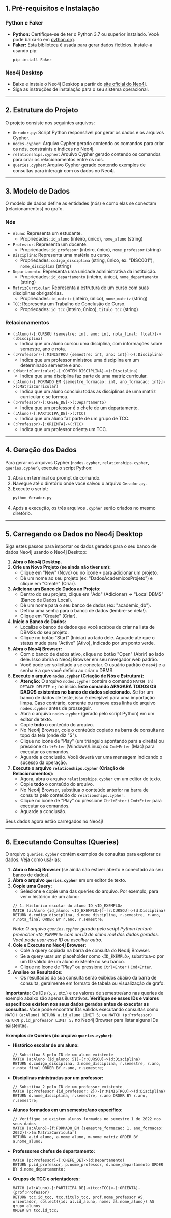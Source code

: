 ## 1. Pré-requisitos e Instalação

### Python e Faker

*   **Python:** Certifique-se de ter o Python 3.7 ou superior instalado. Você pode baixá-lo em [python.org](https://www.python.org/downloads/).
*   **Faker:** Esta biblioteca é usada para gerar dados fictícios. Instale-a usando pip:
    ```bash
    pip install Faker
    ```

### Neo4j Desktop

*   Baixe e instale o Neo4j Desktop a partir do [site oficial do Neo4j](https://neo4j.com/download/).
*   Siga as instruções de instalação para o seu sistema operacional.

---

## 2. Estrutura do Projeto

O projeto consiste nos seguintes arquivos:

*   `Gerador.py`: Script Python responsável por gerar os dados e os arquivos Cypher.
*   `nodes.cypher`: Arquivo Cypher gerado contendo os comandos para criar os nós, constraints e índices no Neo4j.
*   `relationships.cypher`: Arquivo Cypher gerado contendo os comandos para criar os relacionamentos entre os nós.
*   `queries.cypher`: Arquivo Cypher gerado contendo exemplos de consultas para interagir com os dados no Neo4j.

---

## 3. Modelo de Dados

O modelo de dados define as entidades (nós) e como elas se conectam (relacionamentos) no grafo.

### Nós

*   `Aluno`: Representa um estudante.
    *   Propriedades: `id_aluno` (inteiro, único), `nome_aluno` (string)
*   `Professor`: Representa um docente.
    *   Propriedades: `id_professor` (inteiro, único), `nome_professor` (string)
*   `Disciplina`: Representa uma matéria ou curso.
    *   Propriedades: `codigo_disciplina` (string, único, ex: "DISC001"), `nome_disciplina` (string)
*   `Departamento`: Representa uma unidade administrativa da instituição.
    *   Propriedades: `id_departamento` (inteiro, único), `nome_departamento` (string)
*   `MatrizCurricular`: Representa a estrutura de um curso com suas disciplinas obrigatórias.
    *   Propriedades: `id_matriz` (inteiro, único), `nome_matriz` (string)
*   `TCC`: Representa um Trabalho de Conclusão de Curso.
    *   Propriedades: `id_tcc` (inteiro, único), `titulo_tcc` (string)

### Relacionamentos

*   `(:Aluno)-[:CURSOU {semestre: int, ano: int, nota_final: float}]->(:Disciplina)`
    *   Indica que um aluno cursou uma disciplina, com informações sobre semestre, ano e nota.
*   `(:Professor)-[:MINISTROU {semestre: int, ano: int}]->(:Disciplina)`
    *   Indica que um professor ministrou uma disciplina em um determinado semestre e ano.
*   `(:MatrizCurricular)-[:CONTEM_DISCIPLINA]->(:Disciplina)`
    *   Indica que uma disciplina faz parte de uma matriz curricular.
*   `(:Aluno)-[:FORMADO_EM {semestre_formacao: int, ano_formacao: int}]->(:MatrizCurricular)`
    *   Indica que um aluno concluiu todas as disciplinas de uma matriz curricular e se formou.
*   `(:Professor)-[:CHEFE_DE]->(:Departamento)`
    *   Indica que um professor é o chefe de um departamento.
*   `(:Aluno)-[:PARTICIPA_DE]->(:TCC)`
    *   Indica que um aluno faz parte de um grupo de TCC.
*   `(:Professor)-[:ORIENTA]->(:TCC)`
    *   Indica que um professor orienta um TCC.

---

## 4. Geração dos Dados

Para gerar os arquivos Cypher (`nodes.cypher`, `relationships.cypher`, `queries.cypher`), execute o script Python:

1.  Abra um terminal ou prompt de comando.
2.  Navegue até o diretório onde você salvou o arquivo `Gerador.py`.
3.  Execute o script:
    ```bash
    python Gerador.py
    ```
4.  Após a execução, os três arquivos `.cypher` serão criados no mesmo diretório.

---

## 5. Carregando os Dados no Neo4j Desktop

Siga estes passos para importar os dados gerados para o seu banco de dados Neo4j usando o Neo4j Desktop:

1.  **Abra o Neo4j Desktop.**
2.  **Crie um Novo Projeto (se ainda não tiver um):**
    *   Clique em "New" (Novo) ou no ícone `+` para adicionar um projeto.
    *   Dê um nome ao seu projeto (ex: "DadosAcademicosProjeto") e clique em "Create" (Criar).
3.  **Adicione um Banco de Dados ao Projeto:**
    *   Dentro do seu projeto, clique em "Add" (Adicionar) -> "Local DBMS" (Banco de Dados Local).
    *   Dê um nome para o seu banco de dados (ex: "academic_db").
    *   Defina uma senha para o banco de dados (lembre-se dela!).
    *   Clique em "Create" (Criar).
4.  **Inicie o Banco de Dados:**
    *   Localize o banco de dados que você acabou de criar na lista de DBMSs do seu projeto.
    *   Clique no botão "Start" (Iniciar) ao lado dele. Aguarde até que o status mude para "Active" (Ativo), indicado por um ponto verde.
5.  **Abra o Neo4j Browser:**
    *   Com o banco de dados ativo, clique no botão "Open" (Abrir) ao lado dele. Isso abrirá o Neo4j Browser em seu navegador web padrão.
    *   Você pode ser solicitado a se conectar. O usuário padrão é `neo4j` e a senha é a que você definiu ao criar o DBMS.
6.  **Execute o arquivo `nodes.cypher` (Criação de Nós e Estrutura):**
    *   **Atenção:** O arquivo `nodes.cypher` contém o comando `MATCH (n) DETACH DELETE n;` no início. **Este comando APAGARÁ TODOS OS DADOS existentes no banco de dados selecionado.** Se for um banco de dados de teste, isso é desejável para uma importação limpa. Caso contrário, comente ou remova essa linha do arquivo `nodes.cypher` antes de prosseguir.
    *   Abra o arquivo `nodes.cypher` (gerado pelo script Python) em um editor de texto.
    *   Copie **todo** o conteúdo do arquivo.
    *   No Neo4j Browser, cole o conteúdo copiado na barra de consulta no topo da tela (onde diz "$").
    *   Clique no ícone de "Play" (um triângulo apontando para a direita) ou pressione `Ctrl+Enter` (Windows/Linux) ou `Cmd+Enter` (Mac) para executar os comandos.
    *   Aguarde a conclusão. Você deverá ver uma mensagem indicando o sucesso da operação.
7.  **Execute o arquivo `relationships.cypher` (Criação de Relacionamentos):**
    *   Agora, abra o arquivo `relationships.cypher` em um editor de texto.
    *   Copie **todo** o conteúdo do arquivo.
    *   No Neo4j Browser, substitua o conteúdo anterior na barra de consulta pelo conteúdo do `relationships.cypher`.
    *   Clique no ícone de "Play" ou pressione `Ctrl+Enter` / `Cmd+Enter` para executar os comandos.
    *   Aguarde a conclusão.

Seus dados agora estão carregados no Neo4j!

---

## 6. Executando Consultas (Queries)

O arquivo `queries.cypher` contém exemplos de consultas para explorar os dados. Veja como usá-las:

1.  **Abra o Neo4j Browser** (se ainda não estiver aberto e conectado ao seu banco de dados).
2.  **Abra o arquivo `queries.cypher`** em um editor de texto.
3.  **Copie uma Query:**
    *   Selecione e copie uma das queries do arquivo. Por exemplo, para ver o histórico de um aluno:
      ```cypher
      // 1. Histórico escolar do aluno ID <ID_EXEMPLO>
      MATCH (a:Aluno {id_aluno: <ID_EXEMPLO>})-[r:CURSOU]->(d:Disciplina)
      RETURN d.codigo_disciplina, d.nome_disciplina, r.semestre, r.ano, r.nota_final ORDER BY r.ano, r.semestre;
      ```
      *Nota: O arquivo `queries.cypher` gerado pelo script Python tentará preencher `<ID_EXEMPLO>` com um ID de aluno real dos dados gerados. Você pode usar esse ID ou escolher outro.*
4.  **Cole e Execute no Neo4j Browser:**
    *   Cole a query copiada na barra de consulta do Neo4j Browser.
    *   Se a query usar um placeholder como `<ID_EXEMPLO>`, substitua-o por um ID válido de um aluno existente no seu banco.
    *   Clique no ícone de "Play" ou pressione `Ctrl+Enter` / `Cmd+Enter`.
5.  **Analise os Resultados:**
    *   Os resultados da sua consulta serão exibidos abaixo da barra de consulta, geralmente em formato de tabela ou visualização de grafo.

**Importante:** Os IDs (`5`, `2`, etc.) e os valores de semestre/ano nas queries de exemplo abaixo são apenas ilustrativos. **Verifique se esses IDs e valores específicos existem nos seus dados gerados antes de executar as consultas.** Você pode encontrar IDs válidos executando consultas como `MATCH (a:Aluno) RETURN a.id_aluno LIMIT 5;` ou `MATCH (p:Professor) RETURN p.id_professor LIMIT 5;` no Neo4j Browser para listar alguns IDs existentes.

**Exemplos de Queries (do arquivo `queries.cypher`):**

*   **Histórico escolar de um aluno:**
    ```cypher
    // Substitua 5 pelo ID de um aluno existente
    MATCH (a:Aluno {id_aluno: 5})-[r:CURSOU]->(d:Disciplina)
    RETURN d.codigo_disciplina, d.nome_disciplina, r.semestre, r.ano, r.nota_final ORDER BY r.ano, r.semestre;
    ```
*   **Disciplinas ministradas por um professor:**
    ```cypher
    // Substitua 2 pelo ID de um professor existente
    MATCH (p:Professor {id_professor: 2})-[r:MINISTROU]->(d:Disciplina)
    RETURN d.nome_disciplina, r.semestre, r.ano ORDER BY r.ano,     r.semestre;
    ```
*   **Alunos formados em um semestre/ano específico:**
    ```cypher
    // Verifique se existem alunos formados no semestre 1 de 2022 nos seus dados
    MATCH (a:Aluno)-[f:FORMADO_EM {semestre_formacao: 1, ano_formacao: 2022}]->(m:MatrizCurricular)
    RETURN a.id_aluno, a.nome_aluno, m.nome_matriz ORDER BY a.nome_aluno;
    ```
*   **Professores chefes de departamento:**
    ```cypher
    MATCH (p:Professor)-[:CHEFE_DE]->(d:Departamento)
    RETURN p.id_professor, p.nome_professor, d.nome_departamento ORDER BY d.nome_departamento;
    ```
*   **Grupos de TCC e orientadores:**
    ```cypher
    MATCH (al:Aluno)-[:PARTICIPA_DE]->(tcc:TCC)<-[:ORIENTA]-(prof:Professor)
    RETURN tcc.id_tcc, tcc.titulo_tcc, prof.nome_professor AS orientador, collect({id: al.id_aluno, nome: al.nome_aluno}) AS grupo_alunos
    ORDER BY tcc.id_tcc;
    ```

